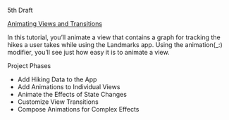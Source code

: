 5th Draft

[Animating Views and Transitions](https://developer.apple.com/tutorials/swiftui/animating-views-and-transitions)

In this tutorial, you’ll animate a view that contains a graph for tracking the hikes a user takes while using the Landmarks app. Using the animation(_:) modifier, you’ll see just how easy it is to animate a view.

Project Phases
* Add Hiking Data to the App
* Add Animations to Individual Views
* Animate the Effects of State Changes
* Customize View Transitions
* Compose Animations for Complex Effects
